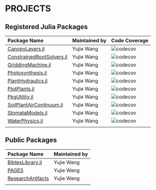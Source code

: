 # PROJECTS




## Registered Julia Packages

| **Package Name**                                                                                      | **Maintained by** | **Code Coverage**                                                                                                |
|:----------------------------------------------------------------------------------|:------------------|:-----------------------------------------------------------------------------------------------------------------|
| [CanopyLayers.jl](https://github.com/Yujie-W/CanopyLayers.jl)                     | Yujie Wang        | ![codecov](https://codecov.io/gh/Yujie-W/CanopyLayers.jl/branch/main/graph/badge.svg?token=SOZ79T30J1)           |
| [ConstrainedRootSolvers.jl](https://github.com/Yujie-W/ConstrainedRootSolvers.jl) | Yujie Wang        | ![codecov](https://codecov.io/gh/Yujie-W/ConstrainedRootSolvers.jl/branch/main/graph/badge.svg?token=QEB22THMGF) |
| [GriddingMachine.jl](https://github.com/CliMA/GriddingMachine.jl)                 | Yujie Wang        | ![codecov](https://codecov.io/gh/CliMA/GriddingMachine.jl/branch/main/graph/badge.svg?token=67AP1WJBM8)          |
| [Photosynthesis.jl](https://github.com/Yujie-W/Photosynthesis.jl)                 | Yujie Wang        | ![codecov](https://codecov.io/gh/Yujie-W/Photosynthesis.jl/branch/main/graph/badge.svg?token=JH20JJELUO)         |
| [PlantHydraulics.jl](https://github.com/Yujie-W/PlantHydraulics.jl)               | Yujie Wang        | ![codecov](https://codecov.io/gh/Yujie-W/PlantHydraulics.jl/branch/main/graph/badge.svg?token=28VXUYDLCN)        |
| [PlotPlants.jl](https://github.com/Yujie-W/PlotPlants.jl)                         | Yujie Wang        | ![codecov](https://codecov.io/gh/Yujie-W/PlotPlants.jl/branch/main/graph/badge.svg?token=F2DOSFI8C4)             |
| [PkgUtility.jl](https://github.com/Yujie-W/PkgUtility.jl)                         | Yujie Wang        | ![codecov](https://codecov.io/gh/Yujie-W/PkgUtility.jl/branch/main/graph/badge.svg?token=SpEb146Dkb)             |
| [SoilPlantAirContinuum.jl](https://github.com/Yujie-W/SoilPlantAirContinuum.jl)   | Yujie Wang        | ![codecov](https://codecov.io/gh/Yujie-W/SoilPlantAirContinuum.jl/branch/main/graph/badge.svg?token=E063LYRWOM)  |
| [StomataModels.jl](https://github.com/Yujie-W/StomataModels.jl)                   | Yujie Wang        | ![codecov](https://codecov.io/gh/Yujie-W/StomataModels.jl/branch/main/graph/badge.svg?token=WQQLE5M34Y)          |
| [WaterPhysics.jl](https://github.com/Yujie-W/WaterPhysics.jl)                     | Yujie Wang        | ![codecov](https://codecov.io/gh/Yujie-W/WaterPhysics.jl/branch/main/graph/badge.svg?token=ASOJ17A5Z4)           |
||||




## Public Packages

| **Package Name**                                                  | **Maintained by** |
|:------------------------------------------------------------------|:------------------|
| [BibtexLibrary.jl](https://github.com/Yujie-W/BibtexLibrary.jl)   | Yujie Wang        |
| [PAGES](https://github.com/Yujie-W/PAGES)                         | Yujie Wang        |
| [ResearchArtifacts](https://github.com/Yujie-W/ResearchArtifacts) | Yujie Wang        |
||||
